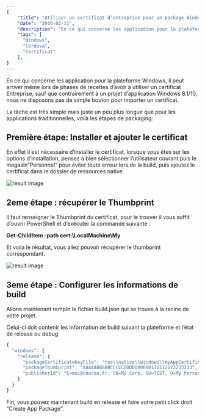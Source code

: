 ```yaml
---
{
	"title": "Utiliser un certificat d’entreprise pour un package Windows pour Cordova",
   	"date": "2016-02-11",
   	"description": "En ce qui concerne les application pour la plateforme Windows, il peut arriver même lors de phases de recettes d’avoir à utiliser un certificat Entreprise, sauf que contrairement à un projet d’application Windows 8.1/10, nous ne disposons pas de simple bouton pour importer un certificat...",
   	"tags": [
      "Windows",
      "Cordova",
      "Certificat"
   	],
}
---
```


En ce qui concerne les application pour la plateforme Windows, il peut arriver même lors de phases de recettes d’avoir à utiliser un certificat Entreprise, sauf que contrairement à un projet d’application Windows 8.1/10, nous ne disposons pas de simple bouton pour importer un certificat.

La tâche est très simple mais juste un peu plus longue que pour les applications traditionnelles, voilà les étapes de packaging:

Première étape: Installer et ajouter le certificat
--------------------------------------------------

En effet il est nécessaire d’installer le certificat, lorsque vous êtes sur les options d’installation, pensez à bien sélectionner l’utilisateur courant puis le magasin“Personnel” pour éviter toute erreur lors de la build, puis ajoutez le certificat dans le dossier de ressources native.

![result image](/cert_6B272457.png)

2eme étape : récupérer le Thumbprint
------------------------------------

Il faut renseigner le Thumbprint du certificat, pour le trouver il vous suffit d’ouvrir PowerShell et d’exécuter la commande suivante :

**Get-ChildItem -path cert:\LocalMachine\My**

Et voila le résultat, vous allez pouvoir récupérer le thumbprint correspondant.

![result image](/cert_6717AA8B.png)

3eme étape : Configurer les informations de build
---

Allons maintenant remplir le fichier build.json qui se trouve à la racine de votre projet.

Celui-ci doit contenir les information de build suivant la plateforme et l’état de release ou debug

```javascript
{
  "windows": {
    "release": {
      "packageCertificateKeyFile": "res\\native\\windows\\myAppCertificate.pfx",
      "packageThumbprint": "AAAAABBBBBCCCCCDDDDD00000111112222233333",
      "publisherId": "E=moi@coucou.fr, CN=My Corp, OU=TEST, O=My Personnal Corp, L=PARIS, S=PARIS, C=FR"
    }
  }
}
```

Fin, vous pouvez maintenant build en release et faire votre petit click droit “Create App Package”.